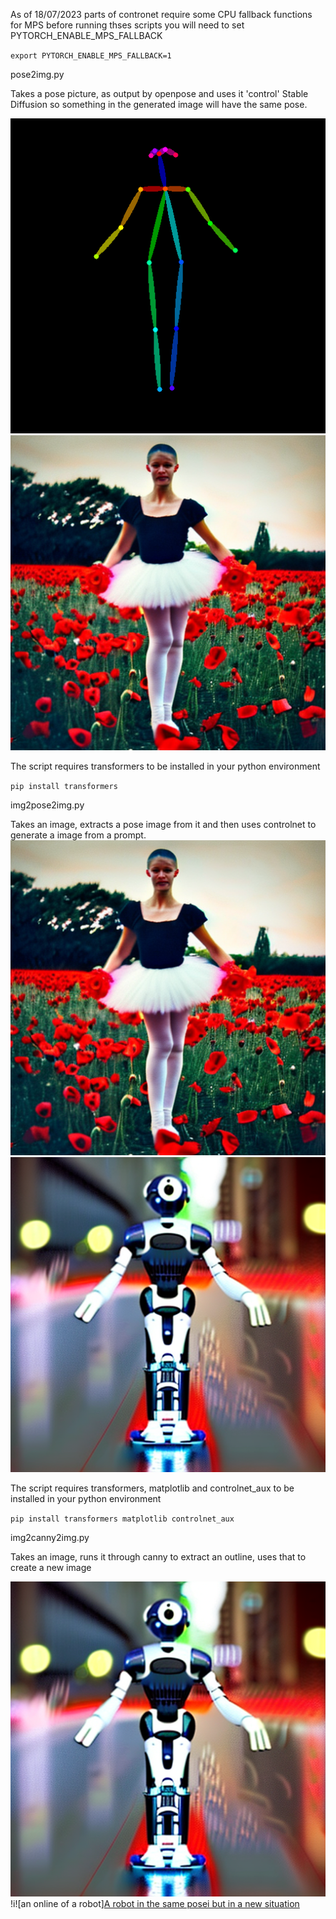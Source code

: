 As of 18/07/2023 parts of contronet require some CPU fallback functions for MPS
before running thses scripts you will need to set PYTORCH_ENABLE_MPS_FALLBACK

`export PYTORCH_ENABLE_MPS_FALLBACK=1`



pose2img.py

Takes a pose picture, as output by openpose and uses it 'control' Stable Diffusion so something in the generated image will have the same pose.

![A pose image](cnpose.png)![A ballerina in the same pose](ballerina.png)

The script requires transformers to be installed in your python environment

`pip install transformers`



img2pose2img.py 

Takes an image, extracts a pose image from it and then uses controlnet to generate a image from a prompt.
![A ballerina in a pose](ballerina.png)![A robot in the same pose](robot.png)

The script requires transformers, matplotlib and controlnet_aux to be installed in your python environment

`pip install transformers matplotlib controlnet_aux`



img2canny2img.py

Takes an image, runs it through canny to extract an outline, uses that to create a new image

![a robot](robot.png)!i![an online of a robot][A robot in the same posei but in a new situation](ici_robot.png)
